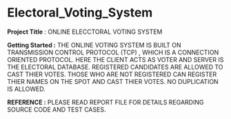 # Electoral_Voting_System

**Project Title** : ONLINE ELECCTORAL VOTING SYSTEM  

**Getting Started :** 
    THE ONLINE VOTING SYSTEM IS BUILT ON TRANSMISSION CONTROL PROTOCOL (TCP) , WHICH IS A CONNECTION ORIENTED PROTOCOL. 
    HERE THE CLIENT ACTS AS VOTER AND SERVER IS THE ELECTORAL DATABASE. 
    REGISTERED CANDIDATES ARE ALLOWED TO CAST THIER VOTES. 
    THOSE WHO ARE NOT REGISTERED CAN REGISTER THIER NAMES ON THE SPOT AND CAST THIER VOTES.
    NO DUPLICATION IS ALLOWED.  


**REFERENCE :**  PLEASE READ REPORT FILE FOR DETAILS REGARDING SOURCE CODE AND TEST CASES.
